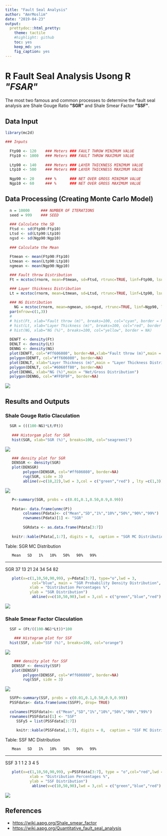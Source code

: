 ```yaml
---
title: "Fault Seal Analysis"
author: "AmrMoslim"
date: "2019-04-23"
output:
  prettydoc::html_pretty:
    theme: tactile
    #highlight: github
    toc: yes
    keep_md: yes
    fig_caption: yes
---
```





# R Fault Seal Analysis Usong R  _"FSAR"_

The most two famous and common processes to determine the fault seal analysis are Shale Gouge Ratio **"SGR"** and Shale Smear Factor **"SSF"**.

## Data Input


```r
library(mc2d)

### Inputs
  
  Ftp90 <- 120    ### Meters ### FAULT THROW MINIMUM VALUE
  Ftp10 <- 1000   ### Meters ### FAULT THROW MAXIMUM VALUE
  
  Ltp90 <- 140    ### Meters ### LAYER THICKNESS MINIMUM VALUE
  Ltp10 <- 500    ### Meters ### LAYER THICKNESS MAXIMUM VALUE
  
  Ngp90 <- 20     ### %      ### NET OVER GROSS MINIMUM VALUE
  Ngp10 <- 60     ### %      ### NET OVER GROSS MAXIMUM VALUE
```

## Data Processing (Creating Monte Carlo Model)

```r
  n = 10000     ### NUMBER OF ITERATIONS
  seed = 999    ### SEED 
  
  ### Calculate the SD 
  Ftsd <- sd(Ftp90:Ftp10)
  Ltsd <- sd(Ltp90:Ltp10)
  ngsd <- sd(Ngp90:Ngp10)
  
  ### Calculate the Mean 
  
  Ftmean <- mean(Ftp90:Ftp10)
  Ltmean <- mean(Ltp90:Ltp10)
  ngmean <- mean(Ngp90:Ngp10)

  ### Fault throw Distribution
  Ft = mcstoc(rnorm, mean=Ftmean, sd=Ftsd, rtrunc=TRUE, linf=Ftp90, lsup=Ftp10, seed = seed, nsv= n )

  ### Layer thickness Distribution
  Lt = mcstoc(rnorm, mean=Ltmean, sd=Ltsd, rtrunc=TRUE, linf=Ltp90, lsup=Ltp10, seed = seed, nsv= n )
  
  ### NG Distribution
    NG = mcstoc(rnorm, mean=ngmean, sd=ngsd, rtrunc=TRUE, linf=Ngp90, lsup=Ngp10, seed = seed, nsv= n)
  par(mfrow=c(1,3))
  # 
  # hist(Ft, xlab="Fault throw (m)", breaks=100, col="cyan", border = NA)
  # hist(Lt, xlab="Layer Thickness (m)", breaks=100, col="red", border = NA)
  # hist(NG, xlab="NG (%)", breaks=100, col="yellow", border = NA)
  
  DENFT <- density(Ft) 
  DENLT <- density(Lt)
  DENNG <- density(NG)
  plot(DENFT, col="#ff606080", border=NA,xlab="Fault throw (m)",main = "Fault Throw Distribution") 
  polygon(DENFT, col="#ff606080", border=NA)
  plot(DENLT, xlab="Layer Thickness (m)",main = "Layer Thickness Distribution")
  polygon(DENLT, col="#6060ff80", border=NA)
  plot(DENNG, xlab="NG (%)",main = "Net/Gross Distribution")
  polygon(DENNG, col="#FFDF9F", border=NA)
```

<img src="FSA_files/figure-html/Processing-1.png" style="display: block; margin: auto;" />

## Results and Outputs
### Shale Gouge Ratio Claculation


```r
  SGR = (((100-NG)*Lt/Ft))
  
   ### Historgam plot for SGR
   hist(SGR, xlab="SGR (%)", breaks=100, col="seagreen1")
```

<img src="FSA_files/figure-html/SGROutputs-1.png" style="display: block; margin: auto;" />

```r
   ### density plot for SGR
   DENSGR <- density(SGR)
   plot(DENSGR) 
        polygon(DENSGR, col="#ff606080", border=NA)
        rug(SGR, side = 3)
        abline(v=c(18,22),lwd = 3,col = c("green","red") , lty =c(1,3))
```

<img src="FSA_files/figure-html/SGROutputs-2.png" style="display: block; margin: auto;" />

```r
   P<-summary(SGR, probs = c(0.01,0.1,0.50,0.9,0.99))
   
   Pdata<- data.frame(unmc(P))
        colnames(Pdata)<- c("Mean","SD","1%","10%","50%","90%","99%")
        rownames(Pdata)[1] <- "SGR"
        
        SGRdata <- as.data.frame(Pdata[3:7])
   
   knitr::kable(Pdata[,1:7], digits = 0,  caption = "SGR MC Distribution ",booktabs = TRUE)
```



Table: SGR MC Distribution 

       Mean   SD   1%   10%   50%   90%   99%
----  -----  ---  ---  ----  ----  ----  ----
SGR      37   13   21    24    34    54    82

```r
   plot(x=c(1,10,50,90,99), y=Pdata[3:7], type="o",lwd = 3,
            col="blue", main = "SGR Probability Density Distribution",
           xlab = "Distribution Percentages %",
           ylab = "SGR Distribution")
            abline(v=c(10,50,90),lwd = 3,col = c("green","blue","red") , lty =c(1,2,3))
```

<img src="FSA_files/figure-html/SGROutputs-3.png" style="display: block; margin: auto;" />

### Shale Smear Factor Claculation

```r
  SSF = (Ft/((100-NG)*Lt))*100

    ### Histogram plot for SSF
  hist(SSF, xlab="SSF (%)", breaks=100, col="orange")
```

<img src="FSA_files/figure-html/SSFOutputs-1.png" style="display: block; margin: auto;" />

```r
    ### density plot for SSF
   DENSSF <- density(SSF)
   plot(DENSSF) 
        polygon(DENSSF, col="#ff606080", border=NA)
        rug(SSF, side = 3)
```

<img src="FSA_files/figure-html/SSFOutputs-2.png" style="display: block; margin: auto;" />

```r
  SSFP<-summary(SSF, probs = c(0.01,0.1,0.50,0.9,0.99))
  PSSFdata<- data.frame(unmc(SSFP), drop= TRUE)
  
  colnames(PSSFdata)<- c("Mean","SD","1%","10%","50%","90%","99%")
  rownames(PSSFdata)[1] <- "SSF"
     SSFy5 = list(PSSFdata[3:7])
    
     knitr::kable(PSSFdata[,1:7], digits = 0,  caption = "SSF MC Distribution ",booktabs = TRUE)
```



Table: SSF MC Distribution 

       Mean   SD   1%   10%   50%   90%   99%
----  -----  ---  ---  ----  ----  ----  ----
SSF       3    1    1     2     3     4     5

```r
   plot(x=c(1,10,50,90,99), y=PSSFdata[3:7], type = "o",col="red",lwd = 3, main = "SSF Probability Density Distribution",
           xlab = "Distribution Percentages %",
           ylab = "SSF Distribution") 
            abline(v=c(10,50,90),lwd = 3,col = c("green","blue","red") , lty =c(1,2,3))
```

<img src="FSA_files/figure-html/SSFOutputs-3.png" style="display: block; margin: auto;" />

## References 

 - <https://wiki.aapg.org/Shale_smear_factor>  
 - <https://wiki.aapg.org/Quantitative_fault_seal_analysis>  
 
 

